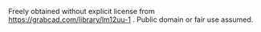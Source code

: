 Freely obtained without explicit license from https://grabcad.com/library/lm12uu-1 . Public domain or fair use assumed.

